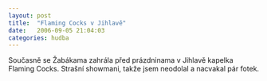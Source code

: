 ```yaml
---
layout: post
title:  "Flaming Cocks v Jihlavě"
date:   2006-09-05 21:04:03
categories: hudba
---
```


Současně se Žabákama zahrála před prázdninama v Jihlavě kapelka Flaming Cocks. Strašní showmani, takže jsem neodolal a nacvakal pár fotek.